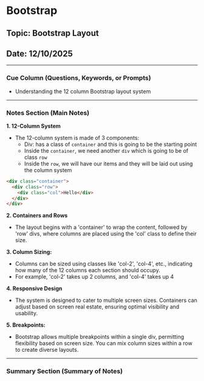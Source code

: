 # Bootstrap

## Topic: Bootstrap Layout 

## Date: 12/10/2025

---

### Cue Column (Questions, Keywords, or Prompts)

- Understanding the 12 column Bootstrap layout system

---

### Notes Section (Main Notes)

**1. 12-Column System**
- The 12-column system is made of 3 components:
  - Div: has a class of `container` and this is going to be the starting point
  - Inside the `container`, we need another `div` which is going to be of class `row`
  - Inside the `row`, we will have our items and they will be laid out using the column system
  
```html
<div class="container">
  <div class="row">
    <div class="col">Hello</div>
  </div>
</div>
```

**2. Containers and Rows**
- The layout begins with a 'container' to wrap the content, followed by 'row' divs, where columns are placed using the 'col' class to define their size.

**3. Column Sizing:**
- Columns can be sized using classes like 'col-2', 'col-4', etc., indicating how many of the 12 columns each section should occupy. 
- For example, 'col-2' takes up 2 columns, and 'col-4' takes up 4 

**4. Responsive Design**
- The system is designed to cater to multiple screen sizes. Containers can adjust based on screen real estate, ensuring optimal visibility and usability.


**5. Breakpoints:**
- Bootstrap allows multiple breakpoints within a single div, permitting flexibility based on screen size. You can mix column sizes within a row to create diverse layouts.

---
### Summary Section (Summary of Notes) 

